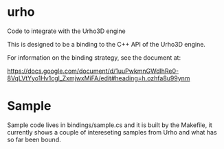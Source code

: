 # urho
Code to integrate with the Urho3D engine

This is designed to be a binding to the C++ API of the Urho3D engine.

For information on the binding strategy, see the document at:

https://docs.google.com/document/d/1uuPwkmnGWdlhRe0-8VqLVtYyo1Hv1cgl_ZxmjwxMiFA/edit#heading=h.ozhfa8u99ynm

# Sample

Sample code lives in bindings/sample.cs and it is built by the Makefile, it
currently shows a couple of intereseting samples from Urho and what has so 
far been bound.
